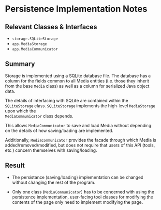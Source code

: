 # Persistence Implementation Notes

## Relevant Classes & Interfaces

* `storage.SQLiteStorage`
* `app.MediaStorage`
* `app.MediaCommunicator`

## Summary

Storage is implemented using a SQLite database file. The database has a column for the fields
common to all Media entities (i.e. those they inherit from the base `Media` class) as well as a
column for serialized Java object data.

The details of interfacing with SQLite are contained within the `SQLiteStorage` class.
`SQLiteStorage` implements the high-level `MediaStorage` upon which the  
`MediaCommunicator` class depends.

This allows `MediaCommunicator` to save and load Media without depending on the details
of how saving/loading are implemented.

Additionally, `MediaCommunicator` provides the facade through which Media is
added/removed/modified, but does not require that users of this API (tools, etc.) concern
themselves with saving/loading.

## Result

* The persistance (saving/loading) implementation can be changed without changing the rest
  of the program.

* Only one class (`MediaCommunicator`) has to be concerned with using the
  persistence implementation, user-facing tool classes for modifying the contents of the page
  only need to implement modifying the page.